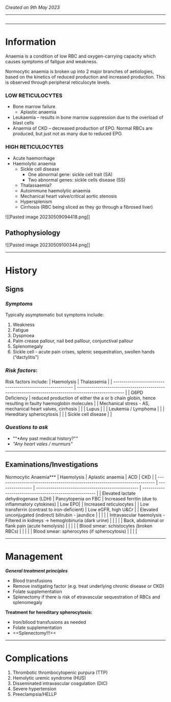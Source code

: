 *Created on 9th May 2023*

---
```toc
```
---

# Information
 
Anaemia is a condition of low RBC and oxygen-carrying capacity which causes symptoms of faitgue and weakness. 

Normocytic anaemia is broken up into 2 major branches of aetiologies, based on the kinetics of reduced production and increased production. This is observed through peripheral reticulocyte levels.

### LOW RETICULOCYTES
-   Bone marrow failure  
	- Aplastic anaemia
-   Leukaemia – results in bone marrow suppression due to the overload of blast cells
-   Anaemia of CKD – decreased production of EPO. Normal RBCs are produced, but just not as many due to reduced EPO.


### HIGH RETICULOCYTES
-   Acute haemorrhage
-   Haemolytic anaemia
	- Sickle cell disease  
		- One abnormal gene: sickle cell trait (SA)
		- Two abnormal genes: sickle cells disease (SS)
	- Thalassaemia?  
	- Autoimmune haemolytic anaemia  
	- Mechanical heart valve/critical aortic stenosis  
	- Hypersplenism  
	- Cirrhosis (RBC being sliced as they go through a fibrosed liver)




![[Pasted image 20230509094418.png]]


## Pathophysiology
![[Pasted image 20230509100344.png]]

--- 
# History
## Signs
### *Symptoms*
Typically asymptomatic but symptoms include:
1. Weakness
2. Fatigue 
3. Dyspnoea
4. Palm crease pallour, nail bed palllour, conjunctival pallour 
5. Splenomegaly
6. Sickle cell - acute pain crises, splenic sequestration, swollen hands (“dactylitis”)


### *Risk factors*:
Risk factors include:
| Haemolysis                                                 | Thalassemia                                                                                           |
| ---------------------------------------------------------- | ----------------------------------------------------------------------------------------------------- |
| G6PD Deficiency                                            | reduced production of either the a or b chain globin, hence resulting in faulty haemoglobin molecules |
| Mechanical stress - AS, mechanical heart valves, cirrhosis |                                                                                                       |
| Lupus                                                      |                                                                                                       |
| Leukemia / Lymphoma                                        |                                                                                                       |
| Hereditary spherocytosis                                   |                                                                                                       |
| Sickle cell disease                                                           |                                                                                                       |

### *Questions to ask*
- ""*Any past medical history?""
- *"Any heart vales / murmurs"*

---

## Examinations/Investigations

Normocytic Anaemia***
| Haemolysis                                                                   | Aplastic anaemia | ACD                                                | CKD                                                     |
| ---------------------------------------------------------------------------- | ---------------- | -------------------------------------------------- | ------------------------------------------------------- |
| Elevated lactate dehydrogenase (LDH)                                         |  Pancytopenia on FBC                | Increased ferritin (due to inflammatory cytokines) | Low EPO|
| Increased reticulocytes                                                      |                  | Low transferrin (contrast to iron-deficient)       | Low eGFR, high U&Cr             |
| Elevated unconjugated (indirect) bilirubin - jaundice                        |                  |                                                    |                       |
| Intravascular haemolysis - Filtered in kidneys → hemoglobinuria (dark urine) |                  |                                                    |                        |
| Back, abdominal or flank pain (acute hemolysis)                              |                  |                                                    |                                                         |
| Blood smear: schistocytes (broken RBCs)                                      |                  |                                                    |                                                         |
| Blood smear: spherocytes (if spherocytosis)                                  |                  |                                                    |                                                         |



---

# Management
***General treatment principles***
- Blood transfusions
- Remove instigating factor (e.g. treat underlying chronic disease or CKD)
- Folate supplementation
- Splenectomy if there is risk of etravascular sequestration of RBCs and splenomegaly 

**Treatment for hereditary spherocytosis:**
- Iron/bllood transfusions as needed
- Folate supplementation
- ==Splenectomy!!!==



---

# Complications
1. Thrombotic thrombocytopenic purpura (TTP) 
2. Hemolytic uremic syndrome (HUS)  
3. Disseminated intravascular coagulation (DIC) 
4. Severe hypertension 
5. Preeclampsia/HELLP
